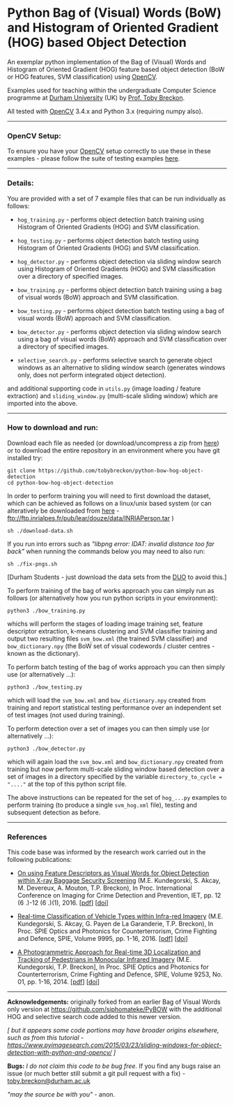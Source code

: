 # Python Bag of (Visual) Words (BoW) and Histogram of Oriented Gradient (HOG) based Object Detection

An exemplar python implementation of the Bag of (Visual) Words and Histogram of Oriented Gradient (HOG) feature based object detection (BoW or HOG features, SVM classification) using [OpenCV](http://www.opencv.org).

Examples used for teaching within the undergraduate Computer Science programme
at [Durham University](http://www.durham.ac.uk) (UK) by [Prof. Toby Breckon](http://community.dur.ac.uk/toby.breckon/).

All tested with [OpenCV](http://www.opencv.org) 3.4.x and Python 3.x (requiring numpy also).

----

### OpenCV Setup:

To ensure you have your [OpenCV](http://www.opencv.org) setup correctly to use these in these examples - please follow the suite of testing examples [here](https://github.com/tobybreckon/python-examples-ip/blob/master/TESTING.md).

----

### Details:

You are provided with a set of 7 example files that can be run individually as follows:

- ```hog_training.py``` - performs object detection batch training using Histogram of Oriented Gradients (HOG) and SVM classification.

- ```hog_testing.py```  - performs object detection batch testing using Histogram of Oriented Gradients (HOG) and SVM classification.

- ```hog_detector.py``` - performs object detection via sliding window search using Histogram of Oriented Gradients (HOG) and SVM classification over a directory of specified images.

- ```bow_training.py``` - performs object detection batch training using a bag of visual words (BoW) approach and SVM classification.

- ```bow_testing.py``` - performs object detection batch testing using a bag of visual words (BoW) approach and SVM classification.

- ```bow_detector.py``` - performs object detection via sliding window search using a bag of visual words (BoW) approach and SVM classification over a directory of specified images.

- ```selective_search.py``` - performs selective search to generate object windows as an alternative to sliding window search (generates windows only, does not perform integrated object detection).

and additional supporting code in ```utils.py``` (image loading / feature extraction) and ```sliding_window.py``` (multi-scale sliding window) which are imported into the above.

----

### How to download and run:

Download each file as needed (or download/uncompress a zip from [here](https://github.com/tobybreckon/python-bow-hog-object-detection/archive/master.zip)) or to download the entire repository in an environment where you have git installed try:
```
git clone https://github.com/tobybreckon/python-bow-hog-object-detection
cd python-bow-hog-object-detection
```
In order to perform training you will need to first download the dataset, which can be achieved as follows on a linux/unix based system (or can alteratively be downloaded from [here](ftp://ftp.inrialpes.fr/pub/lear/douze/data/INRIAPerson.tar) - ftp://ftp.inrialpes.fr/pub/lear/douze/data/INRIAPerson.tar )
```
sh ./download-data.sh
```
If you run into errors such as _"libpng error: IDAT: invalid distance too far back"_ when running the commands below you may need to also run:
```
sh ./fix-pngs.sh
```
[Durham Students - just download the data sets from the [DUO](http://duo.dur.ac.uk) to avoid this.]

To perform training of the bag of works approach you can simply run as follows (or alternatively how you run python scripts in your environment):
```
python3 ./bow_training.py
```
whichs will perform the stages of loading image training set, feature descriptor extraction, k-means clustering and SVM classifier training and output two resulting files ```svm_bow.xml``` (the trained SVM classifier) and ```bow_dictionary.npy``` (the BoW set of visual codewords / cluster centres - known as the dictionary).

To perform batch testing of the bag of works approach you can then simply use (or alternatively ...):
```
python3 ./bow_testing.py
```
which will load the ```svm_bow.xml``` and ```bow_dictionary.npy``` created from training and report statistical testing performance over an independent set of test images (not used during training).

To perform detection over a set of images you can then simply use (or alternatively ...):
```
python3 ./bow_detector.py
```
which will again load the ```svm_bow.xml``` and ```bow_dictionary.npy``` created from training but now perform multi-scale sliding window based detection over a set of images in a directory specified by the variable ```directory_to_cycle = "...."``` at the top of this python script file.

The above instructions can be repeated for the set of ```hog_...py``` examples to perform training (to produce a single ```svm_hog.xml``` file), testing and subsequent detection as before.

----

### References

This code base was informed by the research work carried out in the following publications:

- [On using Feature Descriptors as Visual Words for Object Detection within X-ray Baggage Security Screening](http://community.dur.ac.uk/toby.breckon/publications/papers/kundegorski16xray.pdf) (M.E. Kundegorski, S. Akcay, M. Devereux, A. Mouton, T.P. Breckon), In Proc. International Conference on Imaging for Crime Detection and Prevention, IET, pp. 12 (6 .)-12 (6 .)(1), 2016. [[pdf](http://community.dur.ac.uk/toby.breckon/publications/papers/kundegorski16xray.pdf)] [[doi](http://dx.doi.org/10.1049/ic.2016.0080)]

- [Real-time Classification of Vehicle Types within Infra-red Imagery](http://community.dur.ac.uk/toby.breckon/publications/papers/kundegorski16vehicle.pdf) (M.E. Kundegorski, S. Akcay, G. Payen de La Garanderie, T.P. Breckon), In Proc. SPIE Optics and Photonics for Counterterrorism, Crime Fighting and Defence, SPIE, Volume 9995, pp. 1-16, 2016. [[pdf](http://community.dur.ac.uk/toby.breckon/publications/papers/kundegorski16vehicle.pdf)] [[doi](http://dx.doi.org/10.1117/12.2241106)]

- [A Photogrammetric Approach for Real-time 3D Localization and Tracking of Pedestrians in Monocular Infrared Imagery](http://community.dur.ac.uk/toby.breckon/publications/papers/kundegorski14photogrammetric.pdf) (M.E. Kundegorski, T.P. Breckon], In Proc. SPIE Optics and Photonics for Counterterrorism, Crime Fighting and Defence, SPIE, Volume 9253, No. 01, pp. 1-16, 2014. [[pdf](http://community.dur.ac.uk/toby.breckon/publications/papers/kundegorski14photogrammetric.pdf)] [[doi](http://dx.doi.org/10.1117/12.2065673)]

----

**Acknowledgements:** originally forked from an earlier Bag of Visual Words only version at https://github.com/siphomateke/PyBOW with the additional HOG and selective search code added to this newer version.

_[ but it appears some code portions may have broader origins elsewhere, such as from this tutorial - https://www.pyimagesearch.com/2015/03/23/sliding-windows-for-object-detection-with-python-and-opencv/ ]_

**Bugs:** _I do not claim this code to be bug free._ If you find any bugs raise an issue (or much better still submit a git pull request with a fix) - toby.breckon@durham.ac.uk

_"may the source be with you"_ - anon.
